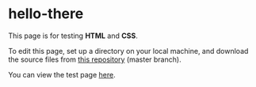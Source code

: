 # hello-there
This page is for testing <strong>HTML</strong> and <strong>CSS</strong>.

To edit this page, set up a directory on your local machine, and download the source files from <a href=https://github.com/elborracho420/hello-there title="Source Files"> this repository</a> (master branch).


You can view the test page <a href=https://elborracho420.github.io/hello-there title="Load Page"> here</a>.
